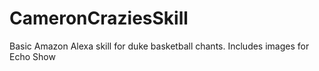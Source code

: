 # CameronCraziesSkill
Basic Amazon Alexa skill for duke basketball chants. Includes images for Echo Show
